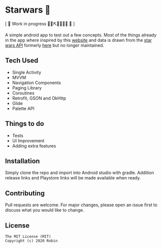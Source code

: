 # Starwars 🚀
[ 🚧 Work in progress 👷‍♀️⛏👷🔧️👷🔧 🚧 \]

A simple android app to test out a few concepts. Most of the things already in the app where inspired by this [website](https://starwars-visualguide.com/) and data is drawn from the [star wars API](https://swapi.dev/) formerly [here](https://github.com/phalt/swapi) but no longer maintained. 

## Tech Used
* Single Activity
* MVVM 
* Navigation Components
* Paging Library
* Coroutines
* Retrofit, GSON and OkHttp
* Glide 
* Palette API 

## Things to do
* Tests
* UI Improvement 
* Adding extra features

## Installation

Simply clone the repo and import into Android studio with gradle. Addition release links and Playstore links will be made available when ready. 


## Contributing
Pull requests are welcome. For major changes, please open an issue first to discuss what you would like to change.

## License
```
The MIT License (MIT)
Copyright (c) 2020 Robin
```

